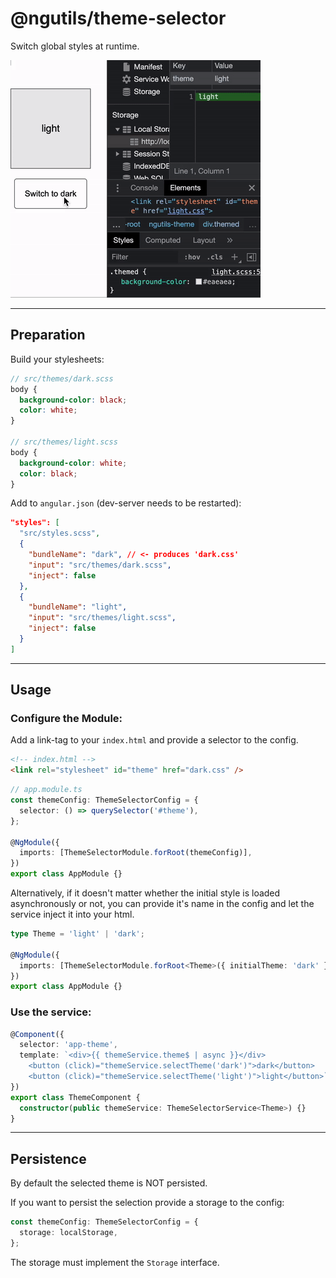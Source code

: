 # @ngutils/theme-selector

Switch global styles at runtime.

![demo](./demo.gif)

---

## Preparation

Build your stylesheets:

```scss
// src/themes/dark.scss
body {
  background-color: black;
  color: white;
}

// src/themes/light.scss
body {
  background-color: white;
  color: black;
}
```

Add to `angular.json` (dev-server needs to be restarted):

```json
"styles": [
  "src/styles.scss",
  {
    "bundleName": "dark", // <- produces 'dark.css'
    "input": "src/themes/dark.scss",
    "inject": false
  },
  {
    "bundleName": "light",
    "input": "src/themes/light.scss",
    "inject": false
  }
]
```

---

## Usage

### Configure the Module:

Add a link-tag to your `index.html` and provide a selector to the config.

```html
<!-- index.html -->
<link rel="stylesheet" id="theme" href="dark.css" />
```

```ts
// app.module.ts
const themeConfig: ThemeSelectorConfig = {
  selector: () => querySelector('#theme'),
};

@NgModule({
  imports: [ThemeSelectorModule.forRoot(themeConfig)],
})
export class AppModule {}
```

Alternatively, if it doesn't matter whether the initial style is loaded asynchronously or not, you can provide it's name in the config and let the service inject it into your html.

```ts
type Theme = 'light' | 'dark';

@NgModule({
  imports: [ThemeSelectorModule.forRoot<Theme>({ initialTheme: 'dark' })],
})
export class AppModule {}
```

### Use the service:

```ts
@Component({
  selector: 'app-theme',
  template: `<div>{{ themeService.theme$ | async }}</div>
    <button (click)="themeService.selectTheme('dark')">dark</button>
    <button (click)="themeService.selectTheme('light')">light</button>`,
})
export class ThemeComponent {
  constructor(public themeService: ThemeSelectorService<Theme>) {}
}
```

---

## Persistence

By default the selected theme is NOT persisted.

If you want to persist the selection provide a storage to the config:

```ts
const themeConfig: ThemeSelectorConfig = {
  storage: localStorage,
};
```

The storage must implement the `Storage` interface.
